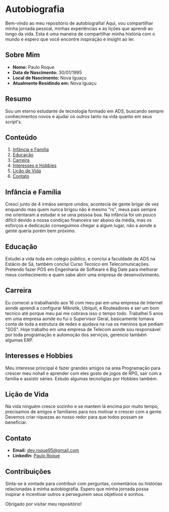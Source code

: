 # Autobiografia

Bem-vindo ao meu repositório de autobiografia! Aqui, vou compartilhar minha jornada pessoal, minhas experiências e as lições que aprendi ao longo da vida. Esta é uma maneira de compartilhar minha história com o mundo e espero que você encontre inspiração e insight ao ler.

## Sobre Mim

- **Nome:** Paulo Roque
- **Data de Nascimento:** 30/01/1995
- **Local de Nascimento:** Nova Iguaçu
- **Atualmente Residindo em:** Nova Iguaçu

## Resumo

Sou um eterno estudante de tecnologia formado em ADS, buscando sempre conhecimentos novos e ajudar os outros tanto na vida quanto em seus script's.

## Conteúdo

1. [Infância e Família](#infância-e-família)
2. [Educação](#educação)
3. [Carreira](#carreira)
4. [Interesses e Hobbies](#interesses-e-hobbies)
5. [Lição de Vida](#lição-de-vida)
6. [Contato](#contato)

## Infância e Família

Cresci junto de 4 irmãos sempre unidos, acontecia de gente brigar de vez enquando mas quem nunca brigou não é mesmo "rs", meus pais sempre me orientaram a estudar e se uma pessoa boa.
Na infância foi um pouco difícil devido a nossa condiçao financeira ser abaixo da média, mas os esforços e dedicação conseguimos chegar a algum lugar, não a aonde a gente queria porém
bem próximo.

## Educação

Estudei a vida toda em colégio público, e conclui a faculdade de ADS na Estácio de Sá, também conclui Curso Tecnico em Telecomunicações.
Pretendo fazer PÓS em Engenharia de Software e Big Date para melhorar meus conhecimento e quem sabe abrir uma empresa de desenvolvimento.

## Carreira

Eu comecei a trabalhando aos 16 com meu pai em uma empresa de Internet aonde aprendi a configurar Mikrotik, Ubiquit, e Routeadores e ser um bom tecnico até porque meu pai me cobrava isso o tempo todo.
Trabalhei 5 anos em uma empresa aonde eu fui o Supervisor Geral, basicamente tomava conta de toda a estrutura de redes e ajudava na rua os meninos que pediam "SOS".
Hoje trabalho em uma empresa de Telecom aonde sou responsável por toda programação e automoção dos serviços, gerencio também algumas ERP.

## Interesses e Hobbies

Meu interesse principal é fazer grandes amigos na area Programação para crescer meu nohall e aprender com eles
gosto de jogos de RPG, sair com a família e assistir séries. 
Estudo algumas tecnoligias por Hobbies também.
## Lição de Vida

Na vida ninguém cresce sozinho e se mantem lá encima por muito tempo, precisamos de amigos e familiares para nos motivar e crescer com a gente.
Devemos criar riquezas ao nosso redor para que todos possam se benefíciar.

## Contato

- **Email:** dev.roque95@gmail.com
- **LinkedIn:** [Paulo Roque](https://www.linkedin.com/in/paulo-roque-4857921b5/)

## Contribuições

Sinta-se à vontade para contribuir com perguntas, comentários ou histórias relacionadas à minha autobiografia. Espero que minha jornada possa inspirar e incentivar outros a perseguirem seus objetivos e sonhos.

Obrigado por visitar meu repositório!

